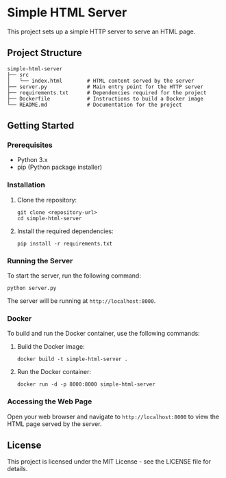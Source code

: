 # Simple HTML Server

This project sets up a simple HTTP server to serve an HTML page.

## Project Structure
```
simple-html-server
├── src
│   └── index.html        # HTML content served by the server
├── server.py             # Main entry point for the HTTP server
├── requirements.txt      # Dependencies required for the project
├── Dockerfile            # Instructions to build a Docker image
└── README.md             # Documentation for the project
```

## Getting Started

### Prerequisites
- Python 3.x
- pip (Python package installer)

### Installation
1. Clone the repository:
   ```
   git clone <repository-url>
   cd simple-html-server
   ```

2. Install the required dependencies:
   ```
   pip install -r requirements.txt
   ```

### Running the Server
To start the server, run the following command:
```
python server.py
```
The server will be running at `http://localhost:8000`.

### Docker
To build and run the Docker container, use the following commands:
1. Build the Docker image:
   ```
   docker build -t simple-html-server .
   ```

2. Run the Docker container:
   ```
   docker run -d -p 8000:8000 simple-html-server
   ```

### Accessing the Web Page
Open your web browser and navigate to `http://localhost:8000` to view the HTML page served by the server.

## License
This project is licensed under the MIT License - see the LICENSE file for details.